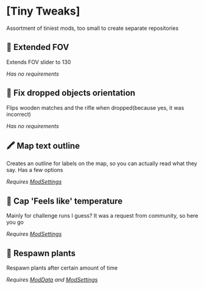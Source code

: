 # [Tiny Tweaks]
Assortment of tiniest mods, too small to create separate repositories

## :red_car: Extended FOV
Extends FOV slider to 130

_Has no requirements_

## :older_woman: Fix dropped objects orientation
Flips wooden matches and the rifle when dropped(because yes, it was incorrect)

_Has no requirements_

## :crayon: Map text outline
Creates an outline for labels on the map, so you can actually read what they say. Has a few options

_Requires [ModSettings](https://github.com/zeobviouslyfakeacc/ModSettings/releases)_

## :hot_face: Cap 'Feels like' temperature
Mainly for challenge runs I guess? It was a request from community, so here you go

_Requires [ModSettings](https://github.com/zeobviouslyfakeacc/ModSettings/releases)_

## :herb: Respawn plants 
Respawn plants after certain amount of time

_Requires [ModData](https://github.com/dommrogers/ModData/releases) and [ModSettings](https://github.com/zeobviouslyfakeacc/ModSettings/releases)_

## 

